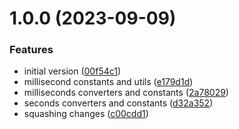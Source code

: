 # 1.0.0 (2023-09-09)


### Features

* initial version ([00f54c1](https://github.com/josegoval/clean-times/commit/00f54c16651c9f413effa2250c2578d60cbca639))
* millisecond constants and utils ([e179d1d](https://github.com/josegoval/clean-times/commit/e179d1d9c49862c748cfab885f64f1ff13a719ee))
* milliseconds converters and constants ([2a78029](https://github.com/josegoval/clean-times/commit/2a78029348989986a83f5be800ecb4668157fd51))
* seconds converters and constants ([d32a352](https://github.com/josegoval/clean-times/commit/d32a352997f5e9a352a605ea6cf712cda9912194))
* squashing changes ([c00cdd1](https://github.com/josegoval/clean-times/commit/c00cdd12b8024f7f60a5f95f7c811a06b1183c44))
